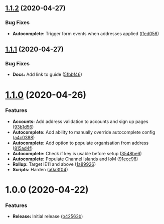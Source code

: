 ## [1.1.2](https://github.com/ideal-postcodes/bigcommerce/compare/1.1.1...1.1.2) (2020-04-27)


### Bug Fixes

* **Autocomplete:** Trigger form events when addresses applied ([ffed056](https://github.com/ideal-postcodes/bigcommerce/commit/ffed056))

## [1.1.1](https://github.com/ideal-postcodes/bigcommerce/compare/1.1.0...1.1.1) (2020-04-27)


### Bug Fixes

* **Docs:** Add link to guide ([5fbbf46](https://github.com/ideal-postcodes/bigcommerce/commit/5fbbf46))

# [1.1.0](https://github.com/ideal-postcodes/bigcommerce/compare/1.0.0...1.1.0) (2020-04-26)


### Features

* **Accounts:** Add address validation to accounts and sign up pages ([93b1d56](https://github.com/ideal-postcodes/bigcommerce/commit/93b1d56))
* **Autocomplete:** Add ability to manually override autocomplete config ([a4c0388](https://github.com/ideal-postcodes/bigcommerce/commit/a4c0388))
* **Autocomplete:** Add option to populate organisation from address ([815ad4f](https://github.com/ideal-postcodes/bigcommerce/commit/815ad4f))
* **Autocomplete:** Check if key is usable before setup ([3548be6](https://github.com/ideal-postcodes/bigcommerce/commit/3548be6))
* **Autocomplete:** Populate Channel Islands and IoM ([91ecc98](https://github.com/ideal-postcodes/bigcommerce/commit/91ecc98))
* **Rollup:** Target IE11 and above ([1a89926](https://github.com/ideal-postcodes/bigcommerce/commit/1a89926))
* **Scripts:** Harden ([a0a3f04](https://github.com/ideal-postcodes/bigcommerce/commit/a0a3f04))

# 1.0.0 (2020-04-22)


### Features

* **Release:** Initial release ([b42563b](https://github.com/ideal-postcodes/bigcommerce/commit/b42563b))
